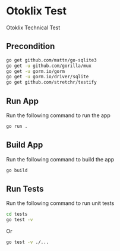 # Otoklix Test

Otoklix Technical Test

## Precondition
```bash
go get github.com/mattn/go-sqlite3
go get -u github.com/gorilla/mux
go get -u gorm.io/gorm
go get -u gorm.io/driver/sqlite
go get github.com/stretchr/testify
```

## Run App

Run the following command to run the app

```bash
go run .
```

## Build App
Run the following command to build the app

```bash
go build
```

## Run Tests
Run the following command to run unit tests

```bash
cd tests
go test -v
```
Or
```bash
go test -v ./...
```
